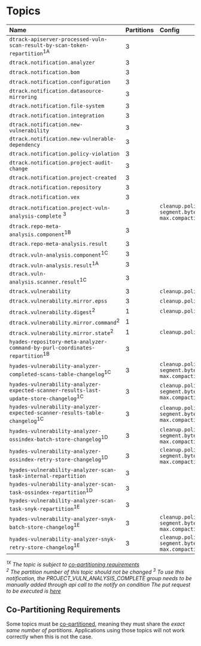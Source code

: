 # Topics

| Name                                                                                              | Partitions | Config                                                                              |
|:--------------------------------------------------------------------------------------------------|:-----------|:------------------------------------------------------------------------------------|
| `dtrack-apiserver-processed-vuln-scan-result-by-scan-token-repartition`<sup>1A</sup>              | 3          |                                                                                     |
| `dtrack.notification.analyzer`                                                                    | 3          |                                                                                     |
| `dtrack.notification.bom`                                                                         | 3          |                                                                                     |
| `dtrack.notification.configuration`                                                               | 3          |                                                                                     |
| `dtrack.notification.datasource-mirroring`                                                        | 3          |                                                                                     |
| `dtrack.notification.file-system`                                                                 | 3          |                                                                                     |
| `dtrack.notification.integration`                                                                 | 3          |                                                                                     |
| `dtrack.notification.new-vulnerability`                                                           | 3          |                                                                                     |
| `dtrack.notification.new-vulnerable-dependency`                                                   | 3          |                                                                                     |
| `dtrack.notification.policy-violation`                                                            | 3          |                                                                                     |
| `dtrack.notification.project-audit-change`                                                        | 3          |                                                                                     |
| `dtrack.notification.project-created`                                                             | 3          |                                                                                     |
| `dtrack.notification.repository`                                                                  | 3          |                                                                                     |
| `dtrack.notification.vex`                                                                         | 3          |                                                                                     |
| `dtrack.notification.project-vuln-analysis-complete` <sup>3</sup>                                 | 3          | `cleanup.policy=compact`<br/>`segment.bytes=67108864`<br/>`max.compaction.lag.ms=0` |
| `dtrack.repo-meta-analysis.component`<sup>1B</sup>                                                | 3          |                                                                                     |
| `dtrack.repo-meta-analysis.result`                                                                | 3          |                                                                                     |
| `dtrack.vuln-analysis.component`<sup>1C</sup>                                                     | 3          |                                                                                     |
| `dtrack.vuln-analysis.result`<sup>1A</sup>                                                        | 3          |                                                                                     |
| `dtrack.vuln-analysis.scanner.result`<sup>1C</sup>                                                | 3          |                                                                                     |
| `dtrack.vulnerability`                                                                            | 3          | `cleanup.policy=compact`                                                            |
| `dtrack.vulnerability.mirror.epss`                                                                | 3          | `cleanup.policy=compact`                                                            |
| `dtrack.vulnerability.digest`<sup>2</sup>                                                         | 1          | `cleanup.policy=compact`                                                            |
| `dtrack.vulnerability.mirror.command`<sup>2</sup>                                                 | 1          |                                                                                     |
| `dtrack.vulnerability.mirror.state`<sup>2</sup>                                                   | 1          | `cleanup.policy=compact`                                                            |
| `hyades-repository-meta-analyzer-command-by-purl-coordinates-repartition`<sup>1B</sup>            | 3          |                                                                                     |
| `hyades-vulnerability-analyzer-completed-scans-table-changelog`<sup>1C</sup>                      | 3          | `cleanup.policy=compact`<br/>`segment.bytes=67108864`<br/>`max.compaction.lag.ms=0` |
| `hyades-vulnerability-analyzer-expected-scanner-results-last-update-store-changelog`<sup>1C</sup> | 3          | `cleanup.policy=compact`<br/>`segment.bytes=67108864`<br/>`max.compaction.lag.ms=0` |
| `hyades-vulnerability-analyzer-expected-scanner-results-table-changelog`<sup>1C</sup>             | 3          | `cleanup.policy=compact`<br/>`segment.bytes=67108864`<br/>`max.compaction.lag.ms=0` |
| `hyades-vulnerability-analyzer-ossindex-batch-store-changelog`<sup>1D</sup>                       | 3          | `cleanup.policy=compact`<br/>`segment.bytes=67108864`<br/>`max.compaction.lag.ms=0` |
| `hyades-vulnerability-analyzer-ossindex-retry-store-changelog`<sup>1D</sup>                       | 3          | `cleanup.policy=compact`<br/>`segment.bytes=67108864`<br/>`max.compaction.lag.ms=0` |
| `hyades-vulnerability-analyzer-scan-task-internal-repartition`                                    | 3          |                                                                                     |
| `hyades-vulnerability-analyzer-scan-task-ossindex-repartition`<sup>1D</sup>                       | 3          |                                                                                     |
| `hyades-vulnerability-analyzer-scan-task-snyk-repartition`<sup>1E</sup>                           | 3          |                                                                                     |
| `hyades-vulnerability-analyzer-snyk-batch-store-changelog`<sup>1E</sup>                           | 3          | `cleanup.policy=compact`<br/>`segment.bytes=67108864`<br/>`max.compaction.lag.ms=0` |
| `hyades-vulnerability-analyzer-snyk-retry-store-changelog`<sup>1E</sup>                           | 3          | `cleanup.policy=compact`<br/>`segment.bytes=67108864`<br/>`max.compaction.lag.ms=0` |

*<sup>1X</sup> The topic is subject to [co-partitioning requirements](#co-partitioning-requirements)*  
*<sup>2</sup> The partition number of this topic should not be changed*
*<sup>3</sup> To use this notification, the PROJECT_VULN_ANALYSIS_COMPLETE group needs to be manually added through api call to the notify on condition
The put request to be executed is [here](https://github.com/DependencyTrack/hyades-apiserver/blob/main/src/main/java/org/dependencytrack/resources/v1/NotificationRuleResource.java#L100)<br/>*

## Co-Partitioning Requirements

Some topics must be [co-partitioned](https://www.confluent.io/blog/co-partitioning-in-kafka-streams/),
meaning they must share the *exact same number of partitions*. Applications using those topics will not work
correctly when this is not the case.
